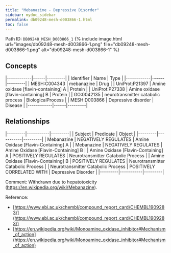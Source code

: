```yaml
---
title: "Mebanazine - Depressive Disorder"
sidebar: mydoc_sidebar
permalink: db09248-mesh-d003866-1.html
toc: false 
---
```



Path ID: `DB09248_MESH_D003866_1`
{% include image.html url="images/db09248-mesh-d003866-1.png" file="db09248-mesh-d003866-1.png" alt="db09248-mesh-d003866-1" %}

## Concepts

|------------|------|---------|
| Identifier | Name | Type    |
|------------|------|---------|
| MESH:C004343 | mebanazine | Drug |
| UniProt:P21397 | Amine oxidase [flavin-containing] A | Protein |
| UniProt:P27338 | Amine oxidase [flavin-containing] B | Protein |
| GO:0042135 | neurotransmitter catabolic process | BiologicalProcess |
| MESH:D003866 | Depressive disorder | Disease |
|------------|------|---------|

## Relationships

|---------|-----------|---------|
| Subject | Predicate | Object  |
|---------|-----------|---------|
| Mebanazine | NEGATIVELY REGULATES | Amine Oxidase [Flavin-Containing] A |
| Mebanazine | NEGATIVELY REGULATES | Amine Oxidase [Flavin-Containing] B |
| Amine Oxidase [Flavin-Containing] A | POSITIVELY REGULATES | Neurotransmitter Catabolic Process |
| Amine Oxidase [Flavin-Containing] B | POSITIVELY REGULATES | Neurotransmitter Catabolic Process |
| Neurotransmitter Catabolic Process | POSITIVELY CORRELATED WITH | Depressive Disorder |
|---------|-----------|---------|

Comment: Withdrawn due to hepatotoxicity (https://en.wikipedia.org/wiki/Mebanazine).

Reference: 
  - [https://www.ebi.ac.uk/chembl/compound_report_card/CHEMBL1909283/](https://www.ebi.ac.uk/chembl/compound_report_card/CHEMBL1909283/)
  - [https://en.wikipedia.org/wiki/Monoamine_oxidase_inhibitor#Mechanism_of_action](https://en.wikipedia.org/wiki/Monoamine_oxidase_inhibitor#Mechanism_of_action)
